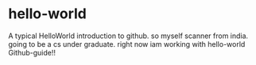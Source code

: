 # hello-world
A typical HelloWorld introduction to github.
so myself scanner from india.
going to be a cs under graduate.
right now iam working with hello-world Github-guide!!
